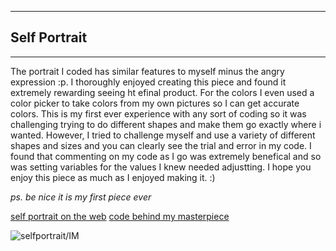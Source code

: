 ___
## Self Portrait
___


The portrait I coded has similar features to myself minus the angry expression :p. I thoroughly enjoyed creating this piece and found it extremely rewarding seeing ht efinal product. For the colors I even used a color picker to take colors from my own pictures so I can get accurate colors. This is my first ever experience with any sort of coding so it was challenging trying to do different shapes and make them go exactly where i wanted. However, I tried to challenge myself and use a variety of different shapes and sizes and you can clearly see the trial and error in my code. I found that commenting on my code as I go was extremely benefical and so was setting variables for the values I knew needed adjustting. I hope you enjoy this piece as much as I enjoyed making it. :)

_ps. be nice it is my first piece ever_


[self portrait on the web](https://editor.p5js.org/meerak27/full/imPafqktQ)
[code behind my masterpiece](https://editor.p5js.org/meerak27/sketches/imPafqktQ)

![selfportrait/IM](https://user-images.githubusercontent.com/98391104/151749363-8378197c-5fa8-447e-9a2e-cebdb20b5079.png)
